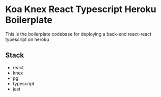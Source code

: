 # Koa Knex React Typescript Heroku Boilerplate

This is the boilerplate codebase for deploying a back-end react-react typescript on heroku

## Stack

- react
- knex
- pg
- typescript
- jest
